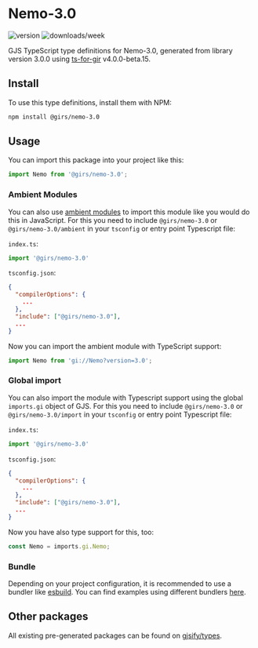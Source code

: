 
# Nemo-3.0

![version](https://img.shields.io/npm/v/@girs/nemo-3.0)
![downloads/week](https://img.shields.io/npm/dw/@girs/nemo-3.0)


GJS TypeScript type definitions for Nemo-3.0, generated from library version 3.0.0 using [ts-for-gir](https://github.com/gjsify/ts-for-gir) v4.0.0-beta.15.


## Install

To use this type definitions, install them with NPM:
```bash
npm install @girs/nemo-3.0
```

## Usage

You can import this package into your project like this:
```ts
import Nemo from '@girs/nemo-3.0';
```

### Ambient Modules

You can also use [ambient modules](https://github.com/gjsify/ts-for-gir/tree/main/packages/cli#ambient-modules) to import this module like you would do this in JavaScript.
For this you need to include `@girs/nemo-3.0` or `@girs/nemo-3.0/ambient` in your `tsconfig` or entry point Typescript file:

`index.ts`:
```ts
import '@girs/nemo-3.0'
```

`tsconfig.json`:
```json
{
  "compilerOptions": {
    ...
  },
  "include": ["@girs/nemo-3.0"],
  ...
}
```

Now you can import the ambient module with TypeScript support: 

```ts
import Nemo from 'gi://Nemo?version=3.0';
```

### Global import

You can also import the module with Typescript support using the global `imports.gi` object of GJS.
For this you need to include `@girs/nemo-3.0` or `@girs/nemo-3.0/import` in your `tsconfig` or entry point Typescript file:

`index.ts`:
```ts
import '@girs/nemo-3.0'
```

`tsconfig.json`:
```json
{
  "compilerOptions": {
    ...
  },
  "include": ["@girs/nemo-3.0"],
  ...
}
```

Now you have also type support for this, too:

```ts
const Nemo = imports.gi.Nemo;
```

### Bundle

Depending on your project configuration, it is recommended to use a bundler like [esbuild](https://esbuild.github.io/). You can find examples using different bundlers [here](https://github.com/gjsify/ts-for-gir/tree/main/examples).

## Other packages

All existing pre-generated packages can be found on [gjsify/types](https://github.com/gjsify/types).

